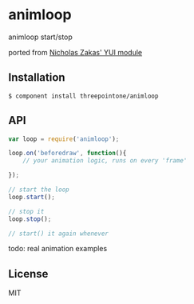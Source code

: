 
# animloop

  animloop start/stop

  ported from [Nicholas Zakas' YUI module](http://yuilibrary.com/gallery/show/animloop)

## Installation

    $ component install threepointone/animloop

## API

```js
var loop = require('animloop');

loop.on('beforedraw', function(){
    // your animation logic, runs on every 'frame'

});

// start the loop
loop.start();

// stop it
loop.stop();    

// start() it again whenever
```

todo: real animation examples

   

## License

  MIT
